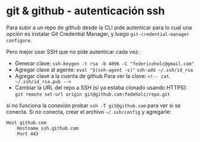 # git & github - autenticación ssh

Para subir a un repo de github desde la CLI pide autenticar para lo cual una opción es instalar Git Credential Manager, y luego `git-credential-manager configure`.

Pero mejor usar SSH que no pide autenticar cada vez:

- Generar clave: `ssh-keygen -t rsa -b 4096 -C "federicoholc@gmail.com"`
- Agregar clave al agente:
  `eval "$(ssh-agent -s)"`
  `ssh-add ~/.ssh/id_rsa`
- Agregar clave a la cuenta de github
  Para ver la clave: `<!-- cat ~/.ssh/id_rsa.pub -->`
- Cambiar la URL del repo a SSH (si ya estaba clonado usando HTTPS):
  `git remote set-url origin git@github.com:fedeholc/repo.git`

si no funciona la conexión probar `ssh -T git@github.com` para ver si se conecta.
Si no conecta, crear el archivo `~/.ssh/config` y agregarle:
```bash 
Host github.com
    Hostname ssh.github.com
    Port 443
```